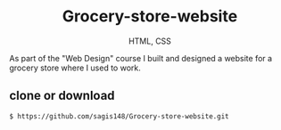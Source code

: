 <h1 align="center">
Grocery-store-website
</h1>

<p align="center">
HTML, CSS
</p>

As part of the "Web Design" course I built and designed a website for a grocery store where I used to work.

## clone or download
```terminal
$ https://github.com/sagis148/Grocery-store-website.git
```
